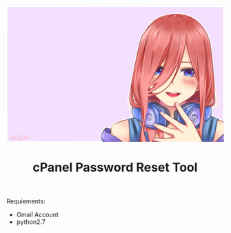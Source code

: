 ![cpanel reset tool](nakano.png "androxgh0st")

# <center>cPanel Password Reset Tool</center>
<br><br>
Requiements:<br>
- Gmail Account<br>
- python2.7<br>
